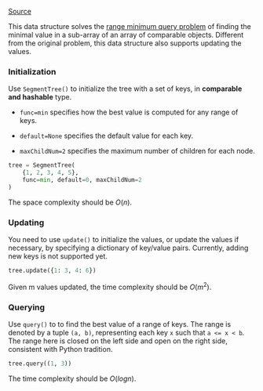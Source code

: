 [Source](https://github.com/chuanconggao/extratools/blob/master/extratools/segmenttree.py)

This data structure solves the [range minimum query problem](https://en.wikipedia.org/wiki/Range_minimum_query) of finding the minimal value in a sub-array of an array of comparable objects. Different from the original problem, this data structure also supports updating the values.

### Initialization

Use `SegmentTree()` to initialize the tree with a set of keys, in **comparable and hashable** type.

- `func=min` specifies how the best value is computed for any range of keys.

- `default=None` specifies the default value for each key.

- `maxChildNum=2` specifies the maximum number of children for each node.

``` Python
tree = SegmentTree(
    {1, 2, 3, 4, 5},
    func=min, default=0, maxChildNum=2
)
```

The space complexity should be $O(n)$.

### Updating

You need to use `update()` to initialize the values, or update the values if necessary, by specifying a dictionary of key/value pairs. Currently, adding new keys is not supported yet.

``` Python
tree.update({1: 3, 4: 6})
```

Given m values updated, the time complexity should be $O(m^2)$.

### Querying

Use `query()` to to find the best value of a range of keys. The range is denoted by a tuple `(a, b)`, representing each key `x` such that `a <= x < b`. The range here is closed on the left side and open on the right side, consistent with Python tradition.

``` Python
tree.query((1, 3))
```

The time complexity should be $O(log n)$.



